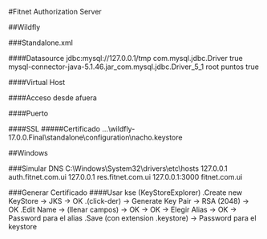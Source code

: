 #Fitnet Authorization Server

##Wildfly

###Standalone.xml

####Datasource
<datasource jta="true" jndi-name="java:/fitnetAuthorizationServerDS" pool-name="fitnetAuthorizationServerDS" enabled="true" use-ccm="false">
    <connection-url>jdbc:mysql://127.0.0.1/tmp</connection-url>
    <driver-class>com.mysql.jdbc.Driver</driver-class>
    <connection-property name="rewriteBatchedStatements">
        true
    </connection-property>
    <driver>mysql-connector-java-5.1.46.jar_com.mysql.jdbc.Driver_5_1</driver>
    <security>
        <user-name>root</user-name>
        <password>puntos</password>
    </security>
    <validation>
        <valid-connection-checker class-name="org.jboss.jca.adapters.jdbc.extensions.mysql.MySQLValidConnectionChecker"/>
        <background-validation>true</background-validation>
        <exception-sorter class-name="org.jboss.jca.adapters.jdbc.extensions.mysql.MySQLExceptionSorter"/>
    </validation>
</datasource>

####Virtual Host
<host name="fitnet-authorization-host" alias="auth.fitnet.com.ui,authorization.fitnet.com.ui" default-web-module="authorization-server-1.0.0.war"/>

####Acceso desde afuera
<inet-address value="${jboss.bind.address:0.0.0.0}"/>

####Puerto
<socket-binding name="http" port="${jboss.http.port:80}"/>

####SSL
<socket-binding name="https" port="${jboss.https.port:443}"/>
<keystore path="nacho.keystore" relative-to="jboss.server.config.dir" keystore-password="1234" alias="as" key-password="1234"/>
#####Certificado
...\wildfly-17.0.0.Final\standalone\configuration\nacho.keystore

##Windows

###Simular DNS
C:\Windows\System32\drivers\etc\hosts
127.0.0.1 auth.fitnet.com.ui
127.0.0.1 res.fitnet.com.ui
127.0.0.1:3000 fitnet.com.ui

###Generar Certificado
####Usar kse (KeyStoreExplorer)
.Create new KeyStore -> JKS -> OK
.(click-der) -> Generate Key Pair -> RSA (2048) -> OK
.Edit Name -> (llenar campos) -> OK -> OK -> Elegir Alias -> OK -> Password para el alias
.Save (con extension .keystore) -> Password para el keystore